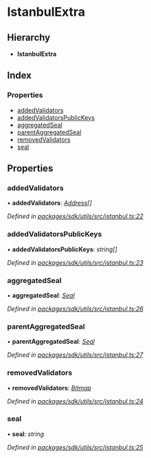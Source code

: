 # IstanbulExtra

## Hierarchy

* **IstanbulExtra**

## Index

### Properties

* [addedValidators]()
* [addedValidatorsPublicKeys]()
* [aggregatedSeal]()
* [parentAggregatedSeal]()
* [removedValidators]()
* [seal]()

## Properties

### addedValidators

• **addedValidators**: [_Address_](_packages_sdk_utils_src_address_.md#address)_\[\]_

_Defined in_ [_packages/sdk/utils/src/istanbul.ts:22_](https://github.com/celo-org/celo-monorepo/blob/master/packages/sdk/utils/src/istanbul.ts#L22)

### addedValidatorsPublicKeys

• **addedValidatorsPublicKeys**: _string\[\]_

_Defined in_ [_packages/sdk/utils/src/istanbul.ts:23_](https://github.com/celo-org/celo-monorepo/blob/master/packages/sdk/utils/src/istanbul.ts#L23)

### aggregatedSeal

• **aggregatedSeal**: [_Seal_]()

_Defined in_ [_packages/sdk/utils/src/istanbul.ts:26_](https://github.com/celo-org/celo-monorepo/blob/master/packages/sdk/utils/src/istanbul.ts#L26)

### parentAggregatedSeal

• **parentAggregatedSeal**: [_Seal_]()

_Defined in_ [_packages/sdk/utils/src/istanbul.ts:27_](https://github.com/celo-org/celo-monorepo/blob/master/packages/sdk/utils/src/istanbul.ts#L27)

### removedValidators

• **removedValidators**: [_Bitmap_](_packages_sdk_utils_src_istanbul_.md#bitmap)

_Defined in_ [_packages/sdk/utils/src/istanbul.ts:24_](https://github.com/celo-org/celo-monorepo/blob/master/packages/sdk/utils/src/istanbul.ts#L24)

### seal

• **seal**: _string_

_Defined in_ [_packages/sdk/utils/src/istanbul.ts:25_](https://github.com/celo-org/celo-monorepo/blob/master/packages/sdk/utils/src/istanbul.ts#L25)

